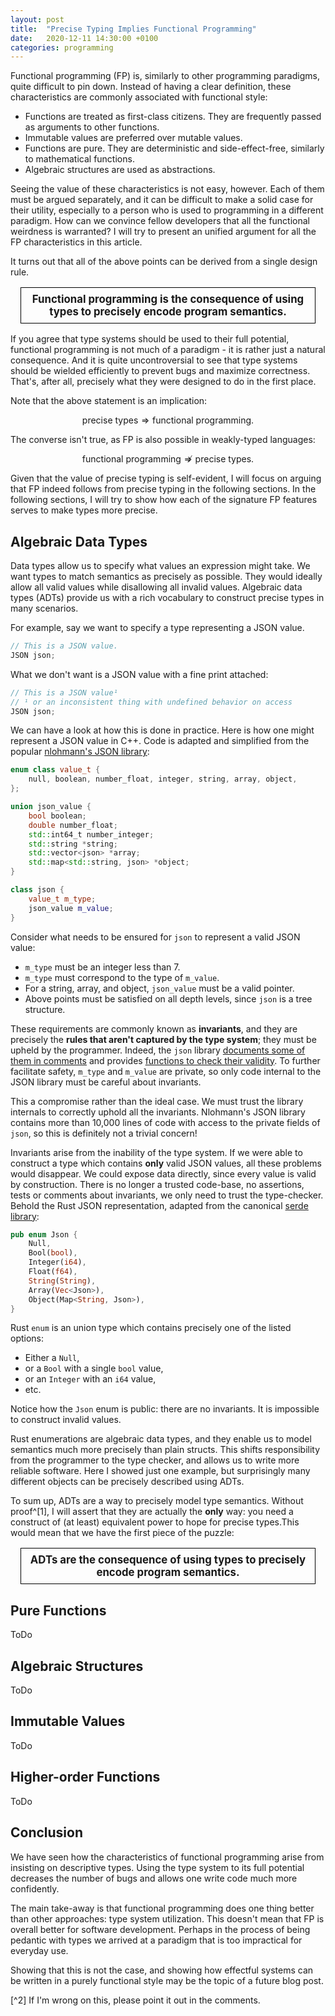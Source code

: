 ```yaml
---
layout: post
title:  "Precise Typing Implies Functional Programming"
date:   2020-12-11 14:30:00 +0100
categories: programming
---
```

Functional programming (FP) is, similarly to other programming paradigms, quite difficult to pin down. Instead of having a clear definition, these characteristics are commonly associated with functional style:

* Functions are treated as first-class citizens. They are frequently passed as arguments to other functions.
* Immutable values are preferred over mutable values.
* Functions are pure. They are deterministic and side-effect-free, similarly to mathematical functions.
* Algebraic structures are used as abstractions.

Seeing the value of these characteristics is not easy, however. Each of them must be argued separately, and it can be difficult to make a solid case for their utility, especially to a person who is used to programming in a different paradigm. How can we convince fellow developers that all the functional weirdness is warranted? I will try to present an unified argument for all the FP characteristics in this article.

<!--
* Why should I use first-class functions rather than first-class objects?
* Isn't function composition unnecessarily cryptic in comparison to simple sequential statements?
* Purity is valuable, but aren't side-effects sometimes more natural?
-->

<!-- Functional programming arises in a number of ways. I will explore, how functional programming follows from strong typing. This illustrates nicely why various FP concepts are useful, as they help us leverage the type system in an optimal way. -->

It turns out that all of the above points can be derived from a single design rule.

<!-- There is an underlying characteristic hidden beneath the usual functional programming patterns. The characteristics above can be seen merely as effects of this characteristic, and its value is rather self-evident. Without further ado, here it is: -->

<style>
.banner {
    font-weight: bold;
    font-size: larger;
    padding: 0.5rem;
    margin: 1rem;
    border: 1px solid black;
    text-align: center;
}
</style>
<p style="font-weight: bold; font-size: larger; padding: 0.5rem; margin: 1rem; border: 1px solid black; text-align: center;" class="banner">
Functional programming is the consequence of using types to precisely encode program semantics.
</p>

If you agree that type systems should be used to their full potential, functional programming is not much of a paradigm - it is rather just a natural consequence. And it is quite uncontroversial to see that type systems should be wielded efficiently to prevent bugs and maximize correctness. That's, after all, precisely what they were designed to do in the first place.

Note that the above statement is an implication:

$$\text{precise types} ⇒ \text{functional programming}.$$

The converse isn't true, as FP is also possible in weakly-typed languages:

$$\text{functional programming} ⇏ \text{precise types}.$$

<!-- Indeed, one can arrive at functional programming from multiple directions, as is the case with many other good ideas. -->

Given that the value of precise typing is self-evident, I will focus on arguing that FP indeed follows from precise typing in the following sections. In the following sections, I will try to show how each of the signature FP features serves to make types more precise.

## Algebraic Data Types

Data types allow us to specify what values an expression might take. We want types to match semantics as precisely as possible. They would ideally allow all valid values while disallowing all invalid values. Algebraic data types (ADTs) provide us with a rich vocabulary to construct precise types in many scenarios.

For example, say we want to specify a type representing a JSON value.

```c++
// This is a JSON value.
JSON json;
```

What we don't want is a JSON value with a fine print attached:

```c++
// This is a JSON value¹
// ¹ or an inconsistent thing with undefined behavior on access
JSON json;
```

We can have a look at how this is done in practice. Here is how one might represent a JSON value in C++. Code is adapted and simplified from the popular [nlohmann's JSON library](https://github.com/nlohmann/json):

```c++
enum class value_t {
    null, boolean, number_float, integer, string, array, object,
};

union json_value {
    bool boolean;
    double number_float;
    std::int64_t number_integer;
    std::string *string;
    std::vector<json> *array;
    std::map<std::string, json> *object;
}

class json {
    value_t m_type;
    json_value m_value;
}
```

Consider what needs to be ensured for `json` to represent a valid JSON value:

* `m_type` must be an integer less than 7.
* `m_type` must correspond to the type of `m_value`.
* For a string, array, and object, `json_value` must be a valid pointer.
* Above points must be satisfied on all depth levels, since `json` is a tree structure.

These requirements are commonly known as **invariants**, and they are precisely the **rules that aren't captured by the type system**; they must be upheld by the programmer. Indeed, the `json` library [documents some of them in comments](https://github.com/nlohmann/json/blob/97fe455ad5dd889ed30cf23bc735bb038ef67435/include/nlohmann/json.hpp#L150-L155) and provides [functions to check their validity](https://github.com/nlohmann/json/blob/97fe455ad5dd889ed30cf23bc735bb038ef67435/include/nlohmann/json.hpp#L1227-L1233). To further facilitate safety, `m_type` and `m_value` are private, so only code internal to the JSON library must be careful about invariants.

This a compromise rather than the ideal case. We must trust the library internals to correctly uphold all the invariants. Nlohmann's JSON library contains more than 10,000 lines of code with access to the private fields of `json`, so this is definitely not a trivial concern!

Invariants arise from the inability of the type system. If we were able to construct a type which contains **only** valid JSON values, all these problems would disappear. We could expose data directly, since every value is valid by construction. There is no longer a trusted code-base, no assertions, tests or comments about invariants, we only need to trust the type-checker. Behold the Rust JSON representation, adapted from the canonical [serde library](https://github.com/serde-rs/json):

```rust
pub enum Json {
    Null,
    Bool(bool),
    Integer(i64),
    Float(f64),
    String(String),
    Array(Vec<Json>),
    Object(Map<String, Json>),
}
```

Rust `enum` is an union type which contains precisely one of the listed options:

* Either a `Null`,
* or a `Bool` with a single `bool` value,
* or an `Integer` with an `i64` value,
* etc.

Notice how the `Json` enum is public: there are no invariants. It is impossible to construct invalid values.

Rust enumerations are algebraic data types, and they enable us to model semantics much more precisely than plain structs. This shifts responsibility from the programmer to the type checker, and allows us to write more reliable software. Here I showed just one example, but surprisingly many different objects can be precisely described using ADTs.

To sum up, ADTs are a way to precisely model type semantics. Without proof^[1], I will assert that they are actually the **only** way: you need a construct of (at least) equivalent power to hope for precise types.This would mean that we have the first piece of the puzzle:

<p class="banner">
ADTs are the consequence of using types to precisely encode program semantics.
</p>



## Pure Functions

ToDo


## Algebraic Structures

ToDo

## Immutable Values

ToDo

## Higher-order Functions

ToDo

## Conclusion

We have seen how the characteristics of functional programming arise from insisting on descriptive types. Using the type system to its full potential decreases the number of bugs and allows one write code much more confidently.

The main take-away is that functional programming does one thing better than other approaches: type system utilization. This doesn't mean that FP is overall better for software development. Perhaps in the process of being pedantic with types we arrived at a paradigm that is too impractical for everyday use.

Showing that this is not the case, and showing how effectful systems can be written in a purely functional style may be the topic of a future blog post.

[^2] If I'm wrong on this, please point it out in the comments.

<!-- We will not consider argument names and function name as parts of function signature - their correspondence to semantics can't be checked by the compiler. Let me write down an example in C++:

```c++
int f(string a);
```

I replaced the names with placeholder letters since they are not a part of the signature. We can test how precise our types are by trying to guess what the function does and how it can be used. Here are some possibilities:

* `f` counts the number of bytes in `a`.
* `f` parses a `string` into an `int`. It throws an exception if `string` contains non-digit characters.
* `f` opens a file `a`, and returns file size. It throws if the file doesn't exist.
* `f` replaces all the non-ASCII characters in `a` with placeholders. It returns the number of replacements. -->
<!--
We can see that function signature is only a part of the function interface. Functions can do **so much more** than just returning a value. Based on function signature alone, we can't tell whether a function is doing any funny business under our feet, or how to correctly use it. Can we memoize the function? Can we safely call the function twice in parallel? Do we need to conjure up any external environment if we want to use the function in a different project? This information is not represented in the function signature. We have to inspect the innards, and the type checker can't prove that our analysis is correct.

Let's try to increase the precision of function signatures. We already have all the parts we need: a way to specify prerequisites (argument types), and a way to specify effects (return type). We just need to make these the **only** prerequisited and effects - get rid of escape hatches. We need to make our functions pure.

Pure functions are very pleasant to work with. They depend only on their arguments so they are easily tested and reasoned about. Their effects are constrained to the return value, so their execution is otherwise unobservable. Independent functions can be parallelized, re-ordered, or executed at arbitrary times without changing semantics. Flow of information (or lack thereof) is reified as argument passing.

## Methods and OOP

Class methods^[also known as instance functions], often suffer from very non-descriptive signatures, but the problem is opposite to what we saw before. Instead of failing to specify some prerequisites as arguments, they specify *more than they need*. Methods can access all the instance variables. This gives them a large surface they can work on, which often leads to non-obvious information flow, where the principal function effects are not their return values, but rather mutations of object state. With large objects, the number of possible states grow exponentially, and the probability that all of them are handled correctly by all functions is low.

TODO: example of an OOP interface which is hard to follow. Perhaps from Clean Code, or something.

## Values

For our intents and purposes, values are just entities that can be passed to and returned from functions. To pin down function semantics precisely, values need to be precise too. Ideally, they would specify what can be passed into a function or returned from one as tightly as possible.

* Tightly specifying arguments minimizes the number of values that the function needs to correctly handle
* Tightly specifying return values ensures that downstream functions don't need to correctly handle as many values.

Consider languages in which variables can be `null`. For each function argument, there is an extra `null` that needs to be considered, even if there is no valid action that can be taken for such an argument. Specifying only some values as nullable, for example using `optional<T>`, allows for tighter specifications.

If exceptions can be thrown from all functions, then non-throwing functions can't be marked as such. It may be better to use checked exceptions, or to use algebraic data types to explicitly mark functions which can fail, such as Rust's `Result<Ok, Err>`.

If the principle of tight value types is taken seriously, it may even lead to all functions being infallible, as is the case with Elm or PureScript. In these languages, there are no runtime exceptions, with some caveats. The compiler checks that all possible values are handled by each function.

<!--
To sum up, function prereqisites are arguments *and some other stuff.* Function effects are the return value *and some other stuff.* If we want to make the type system capture function semantics precisely, we must get rid of the escape hatches: either by convention, or by language restrictions. We move towards the functional programming approach of pure functions and no side-effects.
 -->
<!--
 ## Patterns

 Capturing the interfaces of groups of functions, rather than single functions.

 Typeclasses, sets, lattices, monoids, etc.

 map, filter, reduce

## Making Function Signatures Precise

Functional programming allows you to.

Is it practical? Haskell does that. People write software in Haskell. QED.

Is it more work? Yes, there is much more lifting going on. Stuff gets more abstract. But this is an upfront cost - a steeper learning curve.

What do we win? Since functions are pure, we get order independence. We can freely rearrange them, as long as there are no dependencies.


## Types

We used types in the previous paragraphs to constrain public interface of functions. We will now look at how types can be used to model function semantics as precisely as possible.

For data structures, honesty with types implies tight domain modelling. Facts about data should be encoded in types as precisely as possible. This implies:

- making invalid states unrepresentable



## Where to stop?

Designing software functionally is extra effort compared to imperative programming. Religiously following the FP paradigm may have diminishing returns, which would mean that there is a point where the extra effort is no longer justified by the benefits. Is there such a point?

The extra effort manifests in three ways:

1. Learing curve. It is hard to learn functional paradigm's more exotic patterns. This is the cost a developer pays only once in their life. Also known as "becoming a better programmer".
2. Planning. Modelling domains precisely with types requires some upfront planning. You may have to sit down with a pen and paper and try to understand your task as well as possible before you start writing code.
3. Day-to-day programming overhead. This is probably negligible.

Perhaps unintuitively, pinning your domain down with precise types doesn't decrease flexibility. Rather, types allow you to encode the requirements of your functions, but nothing extra. Functional code can be amazingly expressive. -->